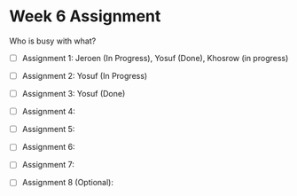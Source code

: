 Week 6 Assignment
=================

Who is busy with what?

- [ ] Assignment 1: Jeroen (In Progress), Yosuf (Done), Khosrow (in progress)
- [ ] Assignment 2: Yosuf (In Progress)
- [ ] Assignment 3: Yosuf (Done)
- [ ] Assignment 4:  
- [ ] Assignment 5: 
- [ ] Assignment 6: 
- [ ] Assignment 7:
- [ ] Assignment 8 (Optional):  

 
